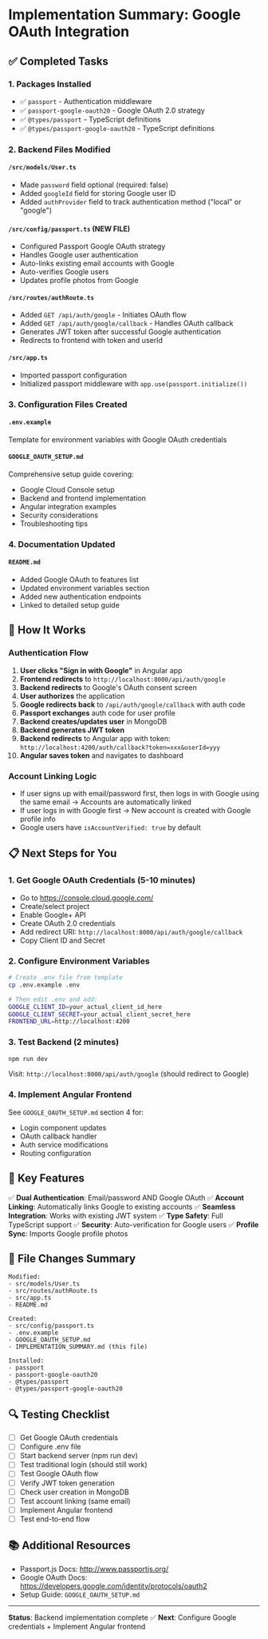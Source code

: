 # Implementation Summary: Google OAuth Integration

## ✅ Completed Tasks

### 1. **Packages Installed**
- ✅ `passport` - Authentication middleware
- ✅ `passport-google-oauth20` - Google OAuth 2.0 strategy
- ✅ `@types/passport` - TypeScript definitions
- ✅ `@types/passport-google-oauth20` - TypeScript definitions

### 2. **Backend Files Modified**

#### `/src/models/User.ts`
- Made `password` field optional (required: false)
- Added `googleId` field for storing Google user ID
- Added `authProvider` field to track authentication method ("local" or "google")

#### `/src/config/passport.ts` (NEW FILE)
- Configured Passport Google OAuth strategy
- Handles Google user authentication
- Auto-links existing email accounts with Google
- Auto-verifies Google users
- Updates profile photos from Google

#### `/src/routes/authRoute.ts`
- Added `GET /api/auth/google` - Initiates OAuth flow
- Added `GET /api/auth/google/callback` - Handles OAuth callback
- Generates JWT token after successful Google authentication
- Redirects to frontend with token and userId

#### `/src/app.ts`
- Imported passport configuration
- Initialized passport middleware with `app.use(passport.initialize())`

### 3. **Configuration Files Created**

#### `.env.example`
Template for environment variables with Google OAuth credentials

#### `GOOGLE_OAUTH_SETUP.md`
Comprehensive setup guide covering:
- Google Cloud Console setup
- Backend and frontend implementation
- Angular integration examples
- Security considerations
- Troubleshooting tips

### 4. **Documentation Updated**

#### `README.md`
- Added Google OAuth to features list
- Updated environment variables section
- Added new authentication endpoints
- Linked to detailed setup guide

## 🔐 How It Works

### Authentication Flow

1. **User clicks "Sign in with Google"** in Angular app
2. **Frontend redirects** to `http://localhost:8000/api/auth/google`
3. **Backend redirects** to Google's OAuth consent screen
4. **User authorizes** the application
5. **Google redirects back** to `/api/auth/google/callback` with auth code
6. **Passport exchanges** auth code for user profile
7. **Backend creates/updates user** in MongoDB
8. **Backend generates JWT token**
9. **Backend redirects** to Angular app with token: `http://localhost:4200/auth/callback?token=xxx&userId=yyy`
10. **Angular saves token** and navigates to dashboard

### Account Linking Logic

- If user signs up with email/password first, then logs in with Google using the same email → Accounts are automatically linked
- If user logs in with Google first → New account is created with Google profile info
- Google users have `isAccountVerified: true` by default

## 📋 Next Steps for You

### 1. Get Google OAuth Credentials (5-10 minutes)
- Go to https://console.cloud.google.com/
- Create/select project
- Enable Google+ API
- Create OAuth 2.0 credentials
- Add redirect URI: `http://localhost:8000/api/auth/google/callback`
- Copy Client ID and Secret

### 2. Configure Environment Variables
```bash
# Create .env file from template
cp .env.example .env

# Then edit .env and add:
GOOGLE_CLIENT_ID=your_actual_client_id_here
GOOGLE_CLIENT_SECRET=your_actual_client_secret_here
FRONTEND_URL=http://localhost:4200
```

### 3. Test Backend (2 minutes)
```bash
npm run dev
```

Visit: `http://localhost:8000/api/auth/google` (should redirect to Google)

### 4. Implement Angular Frontend

See `GOOGLE_OAUTH_SETUP.md` section 4 for:
- Login component updates
- OAuth callback handler
- Auth service modifications
- Routing configuration

## 🎯 Key Features

✅ **Dual Authentication**: Email/password AND Google OAuth
✅ **Account Linking**: Automatically links Google to existing accounts
✅ **Seamless Integration**: Works with existing JWT system
✅ **Type Safety**: Full TypeScript support
✅ **Security**: Auto-verification for Google users
✅ **Profile Sync**: Imports Google profile photos

## 📁 File Changes Summary

```
Modified:
- src/models/User.ts
- src/routes/authRoute.ts
- src/app.ts
- README.md

Created:
- src/config/passport.ts
- .env.example
- GOOGLE_OAUTH_SETUP.md
- IMPLEMENTATION_SUMMARY.md (this file)

Installed:
- passport
- passport-google-oauth20
- @types/passport
- @types/passport-google-oauth20
```

## 🔍 Testing Checklist

- [ ] Get Google OAuth credentials
- [ ] Configure .env file
- [ ] Start backend server (npm run dev)
- [ ] Test traditional login (should still work)
- [ ] Test Google OAuth flow
- [ ] Verify JWT token generation
- [ ] Check user creation in MongoDB
- [ ] Test account linking (same email)
- [ ] Implement Angular frontend
- [ ] Test end-to-end flow

## 📚 Additional Resources

- Passport.js Docs: http://www.passportjs.org/
- Google OAuth Docs: https://developers.google.com/identity/protocols/oauth2
- Setup Guide: `GOOGLE_OAUTH_SETUP.md`

---

**Status**: Backend implementation complete ✅
**Next**: Configure Google credentials + Implement Angular frontend
